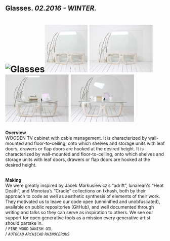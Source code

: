 
## Glasses. _02.2016 - WINTER._  
# ![Glasses](None)<a href="https://ewwgene.github.io/projects/Glasses/000.jpg"><img src="/projects/Glasses/000.jpg" height="150"></a> <a href="https://ewwgene.github.io/projects/Glasses/001.jpg"><img src="/projects/Glasses/001.jpg" height="150"></a> <a href="https://ewwgene.github.io/projects/Glasses/002.jpg"><img src="/projects/Glasses/002.jpg" height="150"></a> <a href="https://ewwgene.github.io/projects/Glasses/003.jpg"><img src="/projects/Glasses/003.jpg" height="150"></a>   
**Overview**  
WOODEN TV cabinet with cable management. It is characterized by wall-mounted and floor-to-ceiling, onto which shelves and storage units with leaf doors, drawers or flap doors are hooked at the desired height. It is characterized by wall-mounted and floor-to-ceiling, onto which shelves and storage units with leaf doors, drawers or flap doors are hooked at the desired height.  
<br>
  
**Making**  
We were greatly inspired by Jacek Markusiewicz’s “adrift”, lunarean's “Heat Death”, and Monotau’s “Cradle” collections on fxhash, both by their approach to code as well as aesthetic synthesis of elements of their work. They motivated us to leave our code open (unminified and unobfuscated), available on public repositories (GitHub), and well documented through writing and talks so they can serve as inspiration to others. We see our support for open generative tools as a mission every generative artist should partake in.  
/
`PINE_WOOD` `DANISH OIL`   
/
_`AUTOCAD`_ _`ARCHICAD`_ _`RHINOCEROUS`_   
<br>

